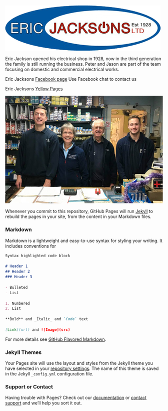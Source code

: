 ![Jacksons Logo](EricJacksons-logo-transparent.png)



Eric Jackson opened his electrical shop in 1928, now in the third generation the family is still running the business. Peter and Jason are part of the team focusing on domestic and commercial electrical works.

Eric Jacksons [Facebook page](https://www.facebook.com/ericjacksons/) Use Facebook chat to contact us

Eric Jacksons [Yellow Pages](https://www.yell.com/biz/eric-jackson-s-ltd-waterlooville-2660719/)





![Jackson_team](EJacksons.jpg)





Whenever you commit to this repository, GitHub Pages will run [Jekyll](https://jekyllrb.com/) to rebuild the pages in your site, from the content in your Markdown files.

### Markdown

Markdown is a lightweight and easy-to-use syntax for styling your writing. It includes conventions for

```markdown
Syntax highlighted code block

# Header 1
## Header 2
### Header 3

- Bulleted
- List

1. Numbered
2. List

**Bold** and _Italic_ and `Code` text

[Link](url) and ![Image](src)
```

For more details see [GitHub Flavored Markdown](https://guides.github.com/features/mastering-markdown/).

### Jekyll Themes

Your Pages site will use the layout and styles from the Jekyll theme you have selected in your [repository settings](https://github.com/jacko0/test/settings). The name of this theme is saved in the Jekyll `_config.yml` configuration file.

### Support or Contact

Having trouble with Pages? Check out our [documentation](https://help.github.com/categories/github-pages-basics/) or [contact support](https://github.com/contact) and we’ll help you sort it out.
